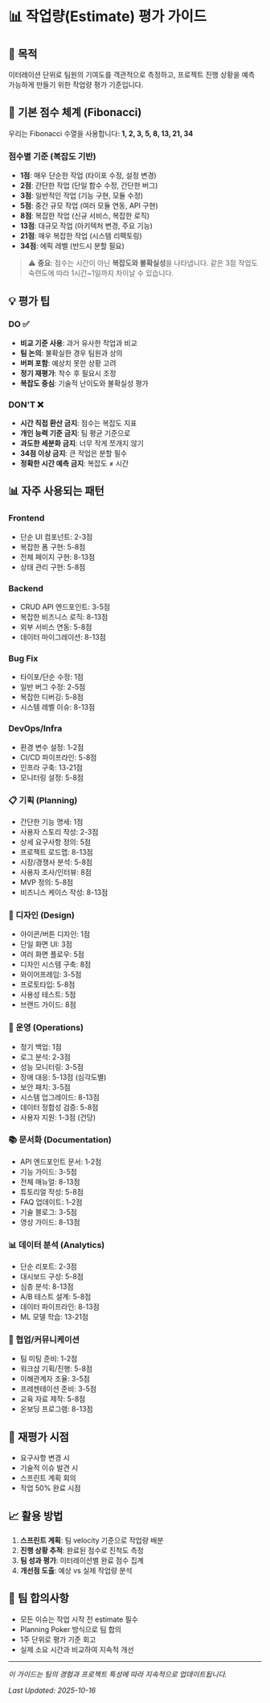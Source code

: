 # 📊 작업량(Estimate) 평가 가이드

## 🎯 목적
이터레이션 단위로 팀원의 기여도를 객관적으로 측정하고, 프로젝트 진행 상황을 예측 가능하게 만들기 위한 작업량 평가 기준입니다.

## 🔢 기본 점수 체계 (Fibonacci)
우리는 Fibonacci 수열을 사용합니다: **1, 2, 3, 5, 8, 13, 21, 34**

### 점수별 기준 (복잡도 기반)
- **1점**: 매우 단순한 작업 (타이포 수정, 설정 변경)
- **2점**: 간단한 작업 (단일 함수 수정, 간단한 버그)
- **3점**: 일반적인 작업 (기능 구현, 모듈 수정)
- **5점**: 중간 규모 작업 (여러 모듈 연동, API 구현)
- **8점**: 복잡한 작업 (신규 서비스, 복잡한 로직)
- **13점**: 대규모 작업 (아키텍처 변경, 주요 기능)
- **21점**: 매우 복잡한 작업 (시스템 리팩토링)
- **34점**: 에픽 레벨 (반드시 분할 필요)

> ⚠️ **중요**: 점수는 시간이 아닌 **복잡도와 불확실성**을 나타냅니다.
> 같은 3점 작업도 숙련도에 따라 1시간~1일까지 차이날 수 있습니다.

## 💡 평가 팁

### DO ✅
- **비교 기준 사용**: 과거 유사한 작업과 비교
- **팀 논의**: 불확실한 경우 팀원과 상의
- **버퍼 포함**: 예상치 못한 상황 고려
- **정기 재평가**: 착수 후 필요시 조정
- **복잡도 중심**: 기술적 난이도와 불확실성 평가

### DON'T ❌
- **시간 직접 환산 금지**: 점수는 복잡도 지표
- **개인 능력 기준 금지**: 팀 평균 기준으로
- **과도한 세분화 금지**: 너무 작게 쪼개지 않기
- **34점 이상 금지**: 큰 작업은 분할 필수
- **정확한 시간 예측 금지**: 복잡도 ≠ 시간

## 📊 자주 사용되는 패턴

### Frontend
- 단순 UI 컴포넌트: 2-3점
- 복잡한 폼 구현: 5-8점
- 전체 페이지 구현: 8-13점
- 상태 관리 구현: 5-8점

### Backend
- CRUD API 엔드포인트: 3-5점
- 복잡한 비즈니스 로직: 8-13점
- 외부 서비스 연동: 5-8점
- 데이터 마이그레이션: 8-13점

### Bug Fix
- 타이포/단순 수정: 1점
- 일반 버그 수정: 2-5점
- 복잡한 디버깅: 5-8점
- 시스템 레벨 이슈: 8-13점

### DevOps/Infra
- 환경 변수 설정: 1-2점
- CI/CD 파이프라인: 5-8점
- 인프라 구축: 13-21점
- 모니터링 설정: 5-8점

### 📋 기획 (Planning)
- 간단한 기능 명세: 1점
- 사용자 스토리 작성: 2-3점
- 상세 요구사항 정의: 5점
- 프로젝트 로드맵: 8-13점
- 시장/경쟁사 분석: 5-8점
- 사용자 조사/인터뷰: 8점
- MVP 정의: 5-8점
- 비즈니스 케이스 작성: 8-13점

### 🎨 디자인 (Design)
- 아이콘/버튼 디자인: 1점
- 단일 화면 UI: 3점
- 여러 화면 플로우: 5점
- 디자인 시스템 구축: 8점
- 와이어프레임: 3-5점
- 프로토타입: 5-8점
- 사용성 테스트: 5점
- 브랜드 가이드: 8점

### 🔧 운영 (Operations)
- 정기 백업: 1점
- 로그 분석: 2-3점
- 성능 모니터링: 3-5점
- 장애 대응: 5-13점 (심각도별)
- 보안 패치: 3-5점
- 시스템 업그레이드: 8-13점
- 데이터 정합성 검증: 5-8점
- 사용자 지원: 1-3점 (건당)

### 📚 문서화 (Documentation)
- API 엔드포인트 문서: 1-2점
- 기능 가이드: 3-5점
- 전체 매뉴얼: 8-13점
- 튜토리얼 작성: 5-8점
- FAQ 업데이트: 1-2점
- 기술 블로그: 3-5점
- 영상 가이드: 8-13점

### 📊 데이터 분석 (Analytics)
- 단순 리포트: 2-3점
- 대시보드 구성: 5-8점
- 심층 분석: 8-13점
- A/B 테스트 설계: 5-8점
- 데이터 파이프라인: 8-13점
- ML 모델 학습: 13-21점

### 🤝 협업/커뮤니케이션
- 팀 미팅 준비: 1-2점
- 워크샵 기획/진행: 5-8점
- 이해관계자 조율: 3-5점
- 프레젠테이션 준비: 3-5점
- 교육 자료 제작: 5-8점
- 온보딩 프로그램: 8-13점

## 🔄 재평가 시점
- 요구사항 변경 시
- 기술적 이슈 발견 시
- 스프린트 계획 회의
- 작업 50% 완료 시점

## 📈 활용 방법
1. **스프린트 계획**: 팀 velocity 기준으로 작업량 배분
2. **진행 상황 추적**: 완료된 점수로 진척도 측정
3. **팀 성과 평가**: 이터레이션별 완료 점수 집계
4. **개선점 도출**: 예상 vs 실제 작업량 분석

## 🤝 팀 합의사항
- 모든 이슈는 작업 시작 전 estimate 필수
- Planning Poker 방식으로 팀 합의
- 1주 단위로 평가 기준 회고
- 실제 소요 시간과 비교하여 지속적 개선

---

_이 가이드는 팀의 경험과 프로젝트 특성에 따라 지속적으로 업데이트됩니다._

_Last Updated: 2025-10-16_
